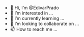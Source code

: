 - 👋 Hi, I’m @EdivarPrado
- 👀 I’m interested in ...
- 🌱 I’m currently learning ...
- 💞️ I’m looking to collaborate on ...
- 📫 How to reach me ...

<!---
EdivarPrado/EdivarPrado is a ✨ special ✨ repository because its `README.md` (this file) appears on your GitHub profile.
You can click the Preview link to take a look at your changes.
--->
